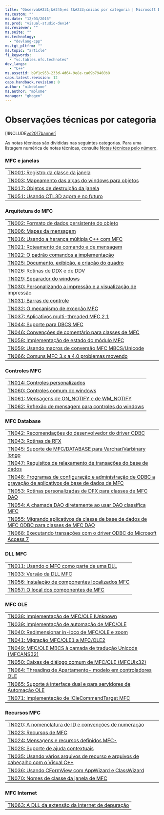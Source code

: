 ```yaml
---
title: "Observa&#231;&#245;es t&#233;cnicas por categoria | Microsoft Docs"
ms.custom: ""
ms.date: "12/03/2016"
ms.prod: "visual-studio-dev14"
ms.reviewer: ""
ms.suite: ""
ms.technology: 
  - "devlang-cpp"
ms.tgt_pltfrm: ""
ms.topic: "article"
f1_keywords: 
  - "vc.tables.mfc.technotes"
dev_langs: 
  - "C++"
ms.assetid: b9f1c953-233d-4d64-9e8e-ca69b79460b8
caps.latest.revision: 12
caps.handback.revision: 8
author: "mikeblome"
ms.author: "mblome"
manager: "ghogen"
---
```

# Observa&#231;&#245;es t&#233;cnicas por categoria
[!INCLUDE[vs2017banner](../assembler/inline/includes/vs2017banner.md)]

As notas técnicas são divididas nas seguintes categorias.  Para uma listagem numérica de notas técnicas, consulte [Notas técnicas pelo número](../mfc/technical-notes-by-number.md).  
  
### MFC e janelas  
  
||  
|-|  
|[TN001: Registro da classe da janela](../mfc/tn001-window-class-registration.md)|  
|[TN003: Mapeamento das alças do windows para objetos](../mfc/tn003-mapping-of-windows-handles-to-objects.md)|  
|[TN017: Objetos de destruição da janela](../mfc/tn017-destroying-window-objects.md)|  
|[TN051: Usando CTL3D agora e no futuro](../mfc/tn051-using-ctl3d-now-and-in-the-future.md)|  
  
### Arquitetura do MFC  
  
||  
|-|  
|[TN002: Formato de dados persistente do objeto](../mfc/tn002-persistent-object-data-format.md)|  
|[TN006: Mapas da mensagem](../mfc/tn006-message-maps.md)|  
|[TN016: Usando a herança múltipla C\+\+ com MFC](../mfc/tn016-using-cpp-multiple-inheritance-with-mfc.md)|  
|[TN021: Roteamento de comando e de mensagem](../mfc/tn021-command-and-message-routing.md)|  
|[TN022: O padrão comandos a implementação](../mfc/tn022-standard-commands-implementation.md)|  
|[TN025: Documento, exibição, e criação do quadro](../mfc/tn025-document-view-and-frame-creation.md)|  
|[TN026: Rotinas de DDX e de DDV](../mfc/tn026-ddx-and-ddv-routines.md)|  
|[TN029: Separador do windows](../mfc/tn029-splitter-windows.md)|  
|[TN030: Personalizando a impressão e a visualização de impressão](../mfc/tn030-customizing-printing-and-print-preview.md)|  
|[TN031: Barras de controle](../mfc/tn031-control-bars.md)|  
|[TN032: O mecanismo de exceção MFC](../mfc/tn032-mfc-exception-mechanism.md)|  
|[TN037: Aplicativos multi\-threaded MFC 2,1](../mfc/tn037-multithreaded-mfc-2-1-applications.md)|  
|[TN044: Suporte para DBCS MFC](../mfc/tn044-mfc-support-for-dbcs.md)|  
|[TN046: Convenções de comentário para classes de MFC](../mfc/tn046-commenting-conventions-for-the-mfc-classes.md)|  
|[TN058: Implementação de estado do módulo MFC](../mfc/tn058-mfc-module-state-implementation.md)|  
|[TN059: Usando macros de conversão MFC MBCS\/Unicode](../mfc/tn059-using-mfc-mbcs-unicode-conversion-macros.md)|  
|[TN066: Comuns MFC 3.x a 4,0 problemas movendo](../Topic/TN066:%20Common%20MFC%203.x%20to%204.0%20Porting%20Issues.md)|  
  
### Controles MFC  
  
||  
|-|  
|[TN014: Controles personalizados](../Topic/TN014:%20Custom%20Controls.md)|  
|[TN060: Controles comum do windows](../mfc/tn060-the-new-windows-common-controls.md)|  
|[TN061: Mensagens de ON\_NOTIFY e de WM\_NOTIFY](../mfc/tn061-on-notify-and-wm-notify-messages.md)|  
|[TN062: Reflexão de mensagem para controles do windows](../mfc/tn062-message-reflection-for-windows-controls.md)|  
  
### MFC Database  
  
||  
|-|  
|[TN042: Recomendações do desenvolvedor do driver ODBC](../mfc/tn042-odbc-driver-developer-recommendations.md)|  
|[TN043: Rotinas de RFX](../Topic/TN043:%20RFX%20Routines.md)|  
|[TN045: Suporte de MFC\/DATABASE para Varchar\/Varbinary longo](../mfc/tn045-mfc-database-support-for-long-varchar-varbinary.md)|  
|[TN047: Requisitos de relaxamento de transações do base de dados](../mfc/tn047-relaxing-database-transaction-requirements.md)|  
|[TN048: Programas de configuração e administração de ODBC a gravação de aplicativos de base de dados de MFC](../mfc/tn048-writing-odbc-setup-and-administration-programs.md)|  
|[TN053: Rotinas personalizadas de DFX para classes de MFC DAO](../mfc/tn053-custom-dfx-routines-for-dao-database-classes.md)|  
|[TN054: A chamada DAO diretamente ao usar DAO classifica MFC](../mfc/tn054-calling-dao-directly-while-using-mfc-dao-classes.md)|  
|[TN055: Migrando aplicativos da classe de base de dados de MFC ODBC para classes de MFC DAO](../Topic/TN055:%20Migrating%20MFC%20ODBC%20Database%20Class%20Applications%20to%20MFC%20DAO%20Classes.md)|  
|[TN068: Executando transações com o driver ODBC do Microsoft Access 7](../mfc/tn068-performing-transactions-with-the-microsoft-access-7-odbc-driver.md)|  
  
### DLL MFC  
  
||  
|-|  
|[TN011: Usando o MFC como parte de uma DLL](../mfc/tn011-using-mfc-as-part-of-a-dll.md)|  
|[TN033: Versão da DLL MFC](../mfc/tn033-dll-version-of-mfc.md)|  
|[TN056: Instalação de componentes localizados MFC](../Topic/TN056:%20Installation%20of%20Localized%20MFC%20Components.md)|  
|[TN057: O local dos componentes de MFC](../mfc/tn057-localization-of-mfc-components.md)|  
  
### MFC OLE  
  
||  
|-|  
|[TN038: Implementação de MFC\/OLE IUnknown](../mfc/tn038-mfc-ole-iunknown-implementation.md)|  
|[TN039: Implementação de automação de MFC\/OLE](../mfc/tn039-mfc-ole-automation-implementation.md)|  
|[TN040: Redimensionar in\-loco de MFC\/OLE e zoom](../mfc/tn040-mfc-ole-in-place-resizing-and-zooming.md)|  
|[TN041: Migração MFC\/OLE1 a MFC\/OLE2](../Topic/TN041:%20MFC-OLE1%20Migration%20to%20MFC-OLE%202.md)|  
|[TN049: MFC\/OLE MBCS à camada de tradução Unicode \(MFCANS32\)](../mfc/tn049-mfc-ole-mbcs-to-unicode-translation-layer-mfcans32.md)|  
|[TN050: Caixas de diálogo comum de MFC\/OLE \(MFCUIx32\)](../mfc/tn050-mfc-ole-common-dialogs-mfcuix32.md)|  
|[TN064: Threading de Apartamento\- modelo em controladores OLE](../mfc/tn064-apartment-model-threading-in-activex-controls.md)|  
|[TN065: Suporte à interface dual e para servidores de Automação OLE](../mfc/tn065-dual-interface-support-for-ole-automation-servers.md)|  
|[TN071: Implementação de IOleCommandTarget MFC](../mfc/tn071-mfc-iolecommandtarget-implementation.md)|  
  
### Recursos MFC  
  
||  
|-|  
|[TN020: A nomenclatura de ID e convenções de numeração](../mfc/tn020-id-naming-and-numbering-conventions.md)|  
|[TN023: Recursos de MFC](../mfc/tn023-standard-mfc-resources.md)|  
|[TN024: Mensagens e recursos definidos MFC\-](../mfc/tn024-mfc-defined-messages-and-resources.md)|  
|[TN028: Suporte de ajuda contextuais](../mfc/tn028-context-sensitive-help-support.md)|  
|[TN035: Usando vários arquivos de recurso e arquivos de cabeçalho com o Visual C\+\+](../mfc/tn035-using-multiple-resource-files-and-header-files-with-visual-cpp.md)|  
|[TN036: Usando CFormView com AppWizard e ClassWizard](../mfc/tn036-using-cformview-with-appwizard-and-classwizard.md)|  
|[TN070: Nomes de classe da janela de MFC](../mfc/tn070-mfc-window-class-names.md)|  
  
### MFC Internet  
  
||  
|-|  
|[TN063: A DLL da extensão da Internet de depuração](../Topic/TN063:%20Debugging%20Internet%20Extension%20DLLs.md)|